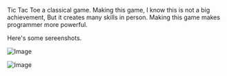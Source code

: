 Tic Tac Toe a classical game. Making this game, I know this is not a big achievement, But it creates many skills in person. Making this game makes programmer more powerful.

Here's some sereenshots.

![Image](https://github.com/user-attachments/assets/19727e88-cbb7-4c0f-8165-364bcb9e45ec)

![Image](https://github.com/user-attachments/assets/613a3719-60a7-4d91-afe8-200c78f785c8)


